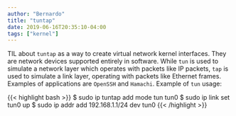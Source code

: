 ```yaml
---
author: "Bernardo"
title: "tuntap"
date: 2019-06-16T20:35:10-04:00
tags: ["kernel"]
---
```


TIL about `tuntap` as a way to create virtual network kernel interfaces. They are
network devices supported entirely in software. While `tun` is used to simulate
a network layer which operates with packets like IP packets, `tap` is used to
simulate a link layer, operating with packets like Ethernet frames. Examples of
applications are `OpenSSH` and `Hamachi`. Example of `tun` usage:

{{< highlight bash >}}
$ sudo ip tuntap add mode tun tun0
$ sudo ip link set tun0 up
$ sudo ip addr add 192.168.1.1/24 dev tun0
{{< /highlight >}}
